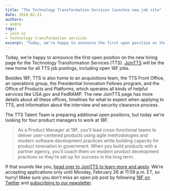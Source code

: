 ```yaml
---
title: "The Technology Transformation Services launches new job site"
date: 2018-02-21 
authors:
- andre
tags:
- join us
- technology transformation services
excerpt: "Today, we’re happy to announce the first open position on the new hiring page for the Technology Transformation Services (TTS). JoinTTS will be the new home for all TTS job postings, including open 18F jobs."
---
```


Today, we’re happy to announce the first open position on the new hiring page for the Technology Transformation Services (TTS). [JoinTTS](https://join.tts.gsa.gov/) will be the new home for all TTS job postings, including open 18F jobs. 

Besides 18F, TTS is also home to an acquisitions team, the TTS Front Office, an operations group, the Presidential Innovation Fellows program, and the Office of Products and Platforms, which operates all kinds of helpful services like USA.gov and FedRAMP. The new JoinTTS page has more details about all these offices, timelines for what to expect when applying to TTS, and information about the interview and security clearance process. 

The TTS Talent Team is preparing additional open positions, but today we’re looking for four product managers to work at 18F. 

>As a Product Manager at 18F, you’ll lead cross-functional teams to deliver user-centered products using agile methodologies and modern software development practices while building capacity for product innovation in government. When you build products with a partner agency, you’ll coach them on modern product development practices so they’re set up for success in the long term.

If that sounds like you, [head over to JoinTTS to learn more and apply](https://join.tts.gsa.gov/join/product-manager-gs15/). We’re accepting applications only until Monday, February 26 at 11:59 p.m. ET, so hurry! Make sure you don’t miss an open job post by following [18F on Twitter](https://twitter.com/18f) and [subscribing to our newsletter](https://18f.gsa.gov/contact/#newsletter).
